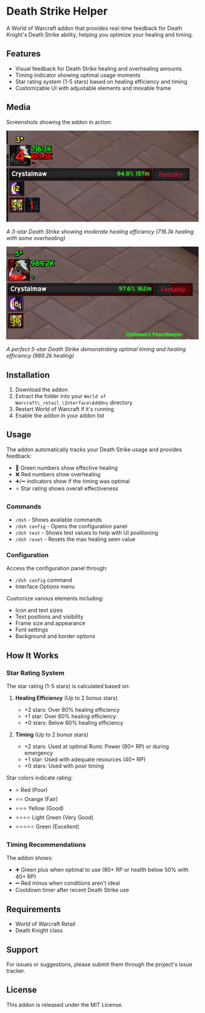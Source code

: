 # Death Strike Helper

A World of Warcraft addon that provides real-time feedback for Death Knight's Death Strike ability, helping you optimize your healing and timing.

## Features

- Visual feedback for Death Strike healing and overhealing amounts
- Timing indicator showing optimal usage moments
- Star rating system (1-5 stars) based on healing efficiency and timing
- Customizable UI with adjustable elements and movable frame

## Media

Screenshots showing the addon in action:

![3-Star Death Strike Example](./Media/image-3star.png)

*A 3-star Death Strike showing moderate healing efficiency (716.3k healing with some overhealing)*

![5-Star Death Strike Example](./Media/image-5star.png)

*A perfect 5-star Death Strike demonstrating optimal timing and healing efficiency (989.2k healing)*

## Installation

1. Download the addon
2. Extract the folder into your `World of Warcraft\_retail_\Interface\AddOns` directory
3. Restart World of Warcraft if it's running
4. Enable the addon in your addon list

## Usage

The addon automatically tracks your Death Strike usage and provides feedback:
- 💚 Green numbers show effective healing
- ❌ Red numbers show overhealing
- ➕/➖ indicators show if the timing was optimal
- ⭐ Star rating shows overall effectiveness

### Commands

- `/dsh` - Shows available commands
- `/dsh config` - Opens the configuration panel
- `/dsh test` - Shows test values to help with UI positioning
- `/dsh reset` - Resets the max healing seen value

### Configuration

Access the configuration panel through:
- `/dsh config` command
- Interface Options menu

Customize various elements including:
- Icon and text sizes
- Text positions and visibility
- Frame size and appearance
- Font settings
- Background and border options

## How It Works

### Star Rating System

The star rating (1-5 stars) is calculated based on:

1. **Healing Efficiency** (Up to 2 bonus stars)
   - +2 stars: Over 80% healing efficiency
   - +1 star: Over 60% healing efficiency
   - +0 stars: Below 60% healing efficiency

2. **Timing** (Up to 2 bonus stars)
   - +2 stars: Used at optimal Runic Power (80+ RP) or during emergency
   - +1 star: Used with adequate resources (40+ RP)
   - +0 stars: Used with poor timing

Star colors indicate rating:
- ⭐ Red (Poor)
- ⭐⭐ Orange (Fair)
- ⭐⭐⭐ Yellow (Good)
- ⭐⭐⭐⭐ Light Green (Very Good)
- ⭐⭐⭐⭐⭐ Green (Excellent)

### Timing Recommendations

The addon shows:
- ➕ Green plus when optimal to use (80+ RP or health below 50% with 40+ RP)
- ➖ Red minus when conditions aren't ideal
- Cooldown timer after recent Death Strike use

## Requirements

- World of Warcraft Retail
- Death Knight class

## Support

For issues or suggestions, please submit them through the project's issue tracker.

## License

This addon is released under the MIT License. 